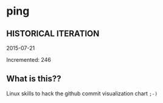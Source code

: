 # ping

## HISTORICAL ITERATION
2015-07-21

Incremented: 246

## What is this?? 
Linux skills to hack the github commit visualization chart `;-)`
